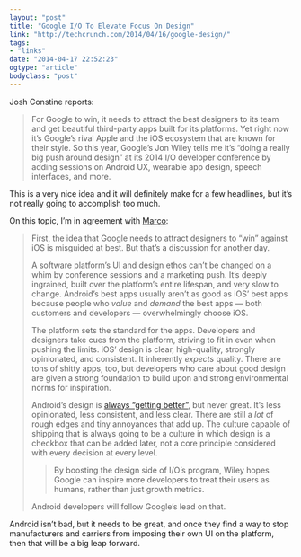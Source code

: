 ```yaml
---
layout: "post"
title: "Google I/O To Elevate Focus On Design"
link: "http://techcrunch.com/2014/04/16/google-design/"
tags: 
- "links"
date: "2014-04-17 22:52:23"
ogtype: "article"
bodyclass: "post"
---
```


Josh Constine reports:

> For Google to win, it needs to attract the best designers to its team and get beautiful third-party apps built for its platforms. Yet right now it’s Google’s rival Apple and the iOS ecosystem that are known for their style. So this year, Google’s Jon Wiley tells me it’s “doing a really big push around design” at its 2014 I/O developer conference by adding sessions on Android UX, wearable app design, speech interfaces, and more.

This is a very nice idea and it will definitely make for a few headlines, but it’s not really going to accomplish too much.

On this topic, I’m in agreement with [Marco](http://www.marco.org/2014/04/16/google-io-design-focus):

> First, the idea that Google needs to attract designers to “win” against iOS is misguided at best. But that’s a discussion for another day.
> 
> A software platform’s UI and design ethos can’t be changed on a whim by conference sessions and a marketing push. It’s deeply ingrained, built over the platform’s entire lifespan, and very slow to change. Android’s best apps usually aren’t as good as iOS’ best apps because people who *value* and *demand* the best apps — both customers and developers — overwhelmingly choose iOS.
> 
> The platform sets the standard for the apps. Developers and designers take cues from the platform, striving to fit in even when pushing the limits. iOS’ design is clear, high-quality, strongly opinionated, and consistent. It inherently *expects* quality. There are tons of shitty apps, too, but developers who care about good design are given a strong foundation to build upon and strong environmental norms for inspiration.
> 
> Android’s design is [always “getting better”](http://www.marco.org/2010/07/04/great-since-day-one), but never great. It’s less opinionated, less consistent, and less clear. There are still a *lot* of rough edges and tiny annoyances that add up. The culture capable of shipping that is always going to be a culture in which design is a checkbox that can be added later, not a core principle considered with every decision at every level.
> 
> > By boosting the design side of I/O’s program, Wiley hopes Google can inspire more developers to treat their users as humans, rather than just growth metrics.
> 
> Android developers will follow Google’s lead on that.

Android isn’t bad, but it needs to be great, and once they find a way to stop manufacturers and carriers from imposing their own UI on the platform, then that will be a big leap forward.